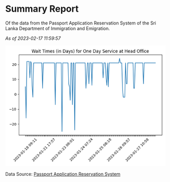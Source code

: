# Summary Report

Of the data from the Passport Application Reservation System of the Sri Lanka Department of Immigration and Emigration.

*As of 2023-02-17 11:59:57*

![Wait Time Chart](summary.wait_time_chart.png)

Data Source: [Passport Application Reservation System](https://eservices.immigration.gov.lk:8443/appointment/pages/reservationApplication.xhtml)
